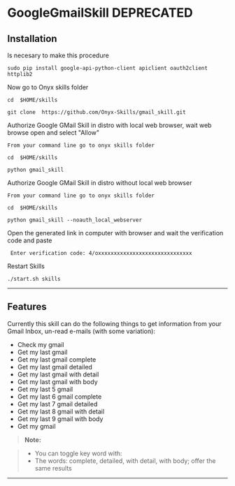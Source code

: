 **GoogleGmailSkill** DEPRECATED
===================



Installation
-------------------
Is necesary to make this procedure

    sudo pip install google-api-python-client apiclient oauth2client httplib2


Now go to Onyx skills folder

    cd  $HOME/skills

    git clone  https://github.com/Onyx-Skills/gmail_skill.git


Authorize Google GMail Skill in distro with local web browser, wait web browse open and select "Allow"

    From your command line go to onyx skills folder

    cd  $HOME/skills

    python gmail_skill


Authorize Google GMail Skill in distro without local web browser

    From your command line go to onyx skills folder

    cd  $HOME/skills

    python gmail_skill --noauth_local_webserver

Open the generated link in computer with browser and wait the verification code and paste

     Enter verification code: 4/oxxxxxxxxxxxxxxxxxxxxxxxxxxxxxx   

Restart Skills

    ./start.sh skills

----------


Features
--------------------

Currently this skill can do the following things to get information from your Gmail Inbox, un-read e-mails (with some variation):

- Check my gmail
- Get my last gmail
- Get my last gmail complete
- Get my last gmail detailed
- Get my last gmail with detail
- Get my last gmail with body   
- Get my last 5 gmail
- Get my last 6 gmail complete
- Get my last 7 gmail detailed
- Get my last 8 gmail with detail
- Get my last 9 gmail with body
- Get my gmail


> **Note:**

> - You can toggle key word with:
> - The words: complete, detailed, with detail, with body; offer the same results

--------
